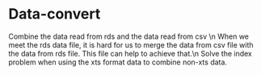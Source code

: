 # Data-convert
Combine the data read from rds and the data read from csv \n
When we meet the rds data file, it is hard for us to merge the data from csv file with the data from rds file. This file can help to achieve that.\n
Solve the index problem when using the xts format data to combine non-xts data.
